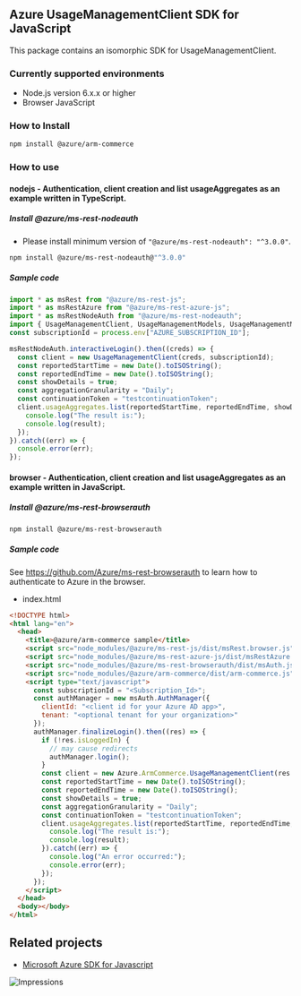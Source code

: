 ## Azure UsageManagementClient SDK for JavaScript

This package contains an isomorphic SDK for UsageManagementClient.

### Currently supported environments

- Node.js version 6.x.x or higher
- Browser JavaScript

### How to Install

```bash
npm install @azure/arm-commerce
```

### How to use

#### nodejs - Authentication, client creation and list usageAggregates as an example written in TypeScript.

##### Install @azure/ms-rest-nodeauth

- Please install minimum version of `"@azure/ms-rest-nodeauth": "^3.0.0"`.
```bash
npm install @azure/ms-rest-nodeauth@"^3.0.0"
```

##### Sample code

```typescript
import * as msRest from "@azure/ms-rest-js";
import * as msRestAzure from "@azure/ms-rest-azure-js";
import * as msRestNodeAuth from "@azure/ms-rest-nodeauth";
import { UsageManagementClient, UsageManagementModels, UsageManagementMappers } from "@azure/arm-commerce";
const subscriptionId = process.env["AZURE_SUBSCRIPTION_ID"];

msRestNodeAuth.interactiveLogin().then((creds) => {
  const client = new UsageManagementClient(creds, subscriptionId);
  const reportedStartTime = new Date().toISOString();
  const reportedEndTime = new Date().toISOString();
  const showDetails = true;
  const aggregationGranularity = "Daily";
  const continuationToken = "testcontinuationToken";
  client.usageAggregates.list(reportedStartTime, reportedEndTime, showDetails, aggregationGranularity, continuationToken).then((result) => {
    console.log("The result is:");
    console.log(result);
  });
}).catch((err) => {
  console.error(err);
});
```

#### browser - Authentication, client creation and list usageAggregates as an example written in JavaScript.

##### Install @azure/ms-rest-browserauth

```bash
npm install @azure/ms-rest-browserauth
```

##### Sample code

See https://github.com/Azure/ms-rest-browserauth to learn how to authenticate to Azure in the browser.

- index.html
```html
<!DOCTYPE html>
<html lang="en">
  <head>
    <title>@azure/arm-commerce sample</title>
    <script src="node_modules/@azure/ms-rest-js/dist/msRest.browser.js"></script>
    <script src="node_modules/@azure/ms-rest-azure-js/dist/msRestAzure.js"></script>
    <script src="node_modules/@azure/ms-rest-browserauth/dist/msAuth.js"></script>
    <script src="node_modules/@azure/arm-commerce/dist/arm-commerce.js"></script>
    <script type="text/javascript">
      const subscriptionId = "<Subscription_Id>";
      const authManager = new msAuth.AuthManager({
        clientId: "<client id for your Azure AD app>",
        tenant: "<optional tenant for your organization>"
      });
      authManager.finalizeLogin().then((res) => {
        if (!res.isLoggedIn) {
          // may cause redirects
          authManager.login();
        }
        const client = new Azure.ArmCommerce.UsageManagementClient(res.creds, subscriptionId);
        const reportedStartTime = new Date().toISOString();
        const reportedEndTime = new Date().toISOString();
        const showDetails = true;
        const aggregationGranularity = "Daily";
        const continuationToken = "testcontinuationToken";
        client.usageAggregates.list(reportedStartTime, reportedEndTime, showDetails, aggregationGranularity, continuationToken).then((result) => {
          console.log("The result is:");
          console.log(result);
        }).catch((err) => {
          console.log("An error occurred:");
          console.error(err);
        });
      });
    </script>
  </head>
  <body></body>
</html>
```

## Related projects

- [Microsoft Azure SDK for Javascript](https://github.com/Azure/azure-sdk-for-js)

![Impressions](https://azure-sdk-impressions.azurewebsites.net/api/impressions/azure-sdk-for-js/sdk/commerce/arm-commerce/README.png)
